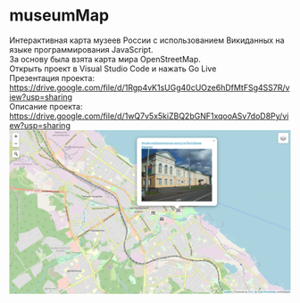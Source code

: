 # museumMap
Интерактивная карта музеев России с использованием Викиданных на языке программирования JavaScript.  
За основу была взята карта мира OpenStreetMap.  
Открыть проект в Visual Studio Code и нажать Go Live  
Презентация проекта: https://drive.google.com/file/d/1Rgp4vK1sUGg40cUOze6hDfMtFSg4SS7R/view?usp=sharing  
Описание проекта: https://drive.google.com/file/d/1wQ7v5x5kiZBQ2bGNF1xqooASv7doD8Py/view?usp=sharing  
![Screenshot](o4.png)
